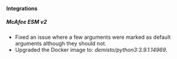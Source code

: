 
#### Integrations
##### McAfee ESM v2
- Fixed an issue where a few arguments were marked as default arguments although they should not.
- Upgraded the Docker image to: *demisto/python3:3.9.1.14969*.